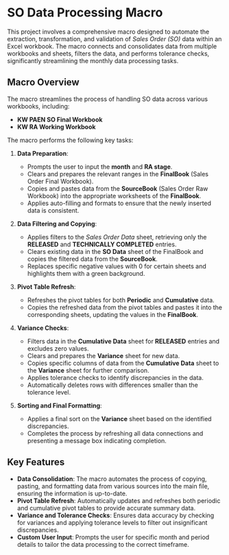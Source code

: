 # SO Data Processing Macro

This project involves a comprehensive macro designed to automate the extraction, transformation, and validation of *Sales Order (SO)* data within an Excel workbook. The macro connects and consolidates data from multiple workbooks and sheets, filters the data, and performs tolerance checks, significantly streamlining the monthly data processing tasks.

## Macro Overview

The macro streamlines the process of handling SO data across various workbooks, including:
- **KW PAEN SO Final Workbook**
- **KW RA Working Workbook**

The macro performs the following key tasks:

1. **Data Preparation**:
    - Prompts the user to input the **month** and **RA stage**.
    - Clears and prepares the relevant ranges in the **FinalBook** (Sales Order Final Workbook).
    - Copies and pastes data from the **SourceBook** (Sales Order Raw Workbook) into the appropriate worksheets of the **FinalBook**.
    - Applies auto-filling and formats to ensure that the newly inserted data is consistent.

2. **Data Filtering and Copying**:
    - Applies filters to the *Sales Order Data* sheet, retrieving only the **RELEASED** and **TECHNICALLY COMPLETED** entries.
    - Clears existing data in the **SO Data** sheet of the FinalBook and copies the filtered data from the **SourceBook**.
    - Replaces specific negative values with 0 for certain sheets and highlights them with a green background.

3. **Pivot Table Refresh**:
    - Refreshes the pivot tables for both **Periodic** and **Cumulative** data.
    - Copies the refreshed data from the pivot tables and pastes it into the corresponding sheets, updating the values in the **FinalBook**.

4. **Variance Checks**:
    - Filters data in the **Cumulative Data** sheet for **RELEASED** entries and excludes zero values.
    - Clears and prepares the **Variance** sheet for new data.
    - Copies specific columns of data from the **Cumulative Data** sheet to the **Variance** sheet for further comparison.
    - Applies tolerance checks to identify discrepancies in the data.
    - Automatically deletes rows with differences smaller than the tolerance level.

5. **Sorting and Final Formatting**:
    - Applies a final sort on the **Variance** sheet based on the identified discrepancies.
    - Completes the process by refreshing all data connections and presenting a message box indicating completion.

## Key Features

- **Data Consolidation**: The macro automates the process of copying, pasting, and formatting data from various sources into the main file, ensuring the information is up-to-date.
- **Pivot Table Refresh**: Automatically updates and refreshes both periodic and cumulative pivot tables to provide accurate summary data.
- **Variance and Tolerance Checks**: Ensures data accuracy by checking for variances and applying tolerance levels to filter out insignificant discrepancies.
- **Custom User Input**: Prompts the user for specific month and period details to tailor the data processing to the correct timeframe.
